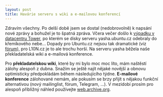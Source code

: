 ```yaml
---
layout: post
title: Havárie serveru s wiki a e-mailovou konferencí
---
```


Zdravím všechny. Po delší době jsem se dostal (nedobrovolně) k napsání nové zprávy a bohužel je to špatná zpráva. Včera večer došlo k [výpadku v datacentru Tower](https://www.lupa.cz/aktuality/datacentrum-tower-na-zizkove-melo-vypadek-radiokomunikacim-neslo-napajeni/), po kterém se disky serveru yasha.ubuntu.cz odebraly do křemíkového nebe... Dopady pro Ubuntu.cz nejsou tak dramatické (viz [fórum](https://forum.ubuntu.cz/index.php/topic,84555.0.html)), pro L10N.cz je to ale trochu horší. Na serveru yasha běžela naše překladatelská wiki a e-mailová konference.

Pro **překladatelskou wiki**, které by mi bylo moc moc líto, mám naštěstí zálohy alespoň z dubna. Snažím se ještě najít nějaké novější a obnovu optimisticky předpokládám během následujícího týdne. **E-mailové konference** zálohované nemám, ale pokusím se brzy přijít s nějakou funkční alternativou (nový mailinglist, fórum, Telegram, ...). V mezidobí prosím pro alespoň přibližný náhled používejte [web.archive.org](https://web.archive.org/).
